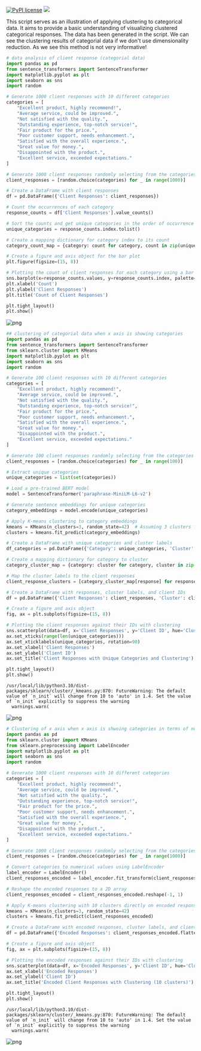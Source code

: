 [![PyPI license](https://img.shields.io/pypi/l/ansicolortags.svg)](https://pypi.python.org/pypi/ansicolortags/)
 <img src="https://img.shields.io/badge/Colab-F9AB00?style=for-the-badge&logo=googlecolab&color=525252" /> 

 This script serves as an illustration of applying clustering to categorical data. It aims to provide a basic understanding of visualizing clustered categorical responses.
 The data has been generated in the script. We can see the clustering results of categorial data if we don't use dimensionality reduction. As we see this method is not very informative!



```python
# data analysis of client response (categorial data)
import pandas as pd
from sentence_transformers import SentenceTransformer
import matplotlib.pyplot as plt
import seaborn as sns
import random

# Generate 1000 client responses with 10 different categories
categories = [
    "Excellent product, highly recommend!",
    "Average service, could be improved.",
    "Not satisfied with the quality.",
    "Outstanding experience, top-notch service!",
    "Fair product for the price.",
    "Poor customer support, needs enhancement.",
    "Satisfied with the overall experience.",
    "Great value for money.",
    "Disappointed with the product.",
    "Excellent service, exceeded expectations."
]

# Generate 1000 client responses randomly selecting from the categories
client_responses = [random.choice(categories) for _ in range(1000)]

# Create a DataFrame with client responses
df = pd.DataFrame({'Client Responses': client_responses})

# Count the occurrences of each category
response_counts = df['Client Responses'].value_counts()

# Sort the counts and get unique categories in the order of occurrence
unique_categories = response_counts.index.tolist()

# Create a mapping dictionary for category index to its count
category_count_map = {category: count for category, count in zip(unique_categories, response_counts)}

# Create a figure and axis object for the bar plot
plt.figure(figsize=(15, 8))

# Plotting the count of client responses for each category using a bar plot
sns.barplot(x=response_counts.values, y=response_counts.index, palette='viridis')
plt.xlabel('Count')
plt.ylabel('Client Responses')
plt.title('Count of Client Responses')

plt.tight_layout()
plt.show()

```


    
![png](README_files/README_0_0.png)
    



```python
## clustering of categorial data when x axis is showing categories
import pandas as pd
from sentence_transformers import SentenceTransformer
from sklearn.cluster import KMeans
import matplotlib.pyplot as plt
import seaborn as sns
import random

# Generate 100 client responses with 10 different categories
categories = [
    "Excellent product, highly recommend!",
    "Average service, could be improved.",
    "Not satisfied with the quality.",
    "Outstanding experience, top-notch service!",
    "Fair product for the price.",
    "Poor customer support, needs enhancement.",
    "Satisfied with the overall experience.",
    "Great value for money.",
    "Disappointed with the product.",
    "Excellent service, exceeded expectations."
]

# Generate 100 client responses randomly selecting from the categories
client_responses = [random.choice(categories) for _ in range(100)]

# Extract unique categories
unique_categories = list(set(categories))

# Load a pre-trained BERT model
model = SentenceTransformer('paraphrase-MiniLM-L6-v2')

# Generate sentence embeddings for unique categories
category_embeddings = model.encode(unique_categories)

# Apply K-means clustering to category embeddings
kmeans = KMeans(n_clusters=3, random_state=42)  # Assuming 3 clusters for demonstration
clusters = kmeans.fit_predict(category_embeddings)

# Create a DataFrame with unique categories and cluster labels
df_categories = pd.DataFrame({'Category': unique_categories, 'Cluster': clusters})

# Create a mapping dictionary for category to cluster
category_cluster_map = {category: cluster for category, cluster in zip(unique_categories, clusters)}

# Map the cluster labels to the client responses
client_response_clusters = [category_cluster_map[response] for response in client_responses]

# Create a DataFrame with responses, cluster labels, and client IDs
df = pd.DataFrame({'Client Responses': client_responses, 'Cluster': client_response_clusters, 'Client ID': range(1, 101)})

# Create a figure and axis object
fig, ax = plt.subplots(figsize=(15, 8))

# Plotting the client responses against their IDs with clustering
sns.scatterplot(data=df, x='Client Responses', y='Client ID', hue='Cluster', palette='viridis', ax=ax)
ax.set_xticks(range(len(unique_categories)))
ax.set_xticklabels(unique_categories, rotation=90)
ax.set_xlabel('Client Responses')
ax.set_ylabel('Client ID')
ax.set_title('Client Responses with Unique Categories and Clustering')

plt.tight_layout()
plt.show()

```

    /usr/local/lib/python3.10/dist-packages/sklearn/cluster/_kmeans.py:870: FutureWarning: The default value of `n_init` will change from 10 to 'auto' in 1.4. Set the value of `n_init` explicitly to suppress the warning
      warnings.warn(



    
![png](README_files/README_1_1.png)
    



```python
# Clustering of x axis when x axis is shwoing categories in terms of numerical values
import pandas as pd
from sklearn.cluster import KMeans
from sklearn.preprocessing import LabelEncoder
import matplotlib.pyplot as plt
import seaborn as sns
import random

# Generate 1000 client responses with 10 different categories
categories = [
    "Excellent product, highly recommend!",
    "Average service, could be improved.",
    "Not satisfied with the quality.",
    "Outstanding experience, top-notch service!",
    "Fair product for the price.",
    "Poor customer support, needs enhancement.",
    "Satisfied with the overall experience.",
    "Great value for money.",
    "Disappointed with the product.",
    "Excellent service, exceeded expectations."
]

# Generate 1000 client responses randomly selecting from the categories
client_responses = [random.choice(categories) for _ in range(1000)]

# Convert categories to numerical values using LabelEncoder
label_encoder = LabelEncoder()
client_responses_encoded = label_encoder.fit_transform(client_responses)

# Reshape the encoded responses to a 2D array
client_responses_encoded = client_responses_encoded.reshape(-1, 1)

# Apply K-means clustering with 10 clusters directly on encoded responses
kmeans = KMeans(n_clusters=3, random_state=42)
clusters = kmeans.fit_predict(client_responses_encoded)

# Create a DataFrame with encoded responses, cluster labels, and client IDs
df = pd.DataFrame({'Encoded Responses': client_responses_encoded.flatten(), 'Cluster': clusters, 'Client ID': range(1, 1001)})

# Create a figure and axis object
fig, ax = plt.subplots(figsize=(15, 8))

# Plotting the encoded responses against their IDs with clustering
sns.scatterplot(data=df, x='Encoded Responses', y='Client ID', hue='Cluster', palette='viridis', ax=ax)
ax.set_xlabel('Encoded Responses')
ax.set_ylabel('Client ID')
ax.set_title('Encoded Client Responses with Clustering (10 clusters)')

plt.tight_layout()
plt.show()

```

    /usr/local/lib/python3.10/dist-packages/sklearn/cluster/_kmeans.py:870: FutureWarning: The default value of `n_init` will change from 10 to 'auto' in 1.4. Set the value of `n_init` explicitly to suppress the warning
      warnings.warn(



    
![png](README_files/README_2_1.png)
    

